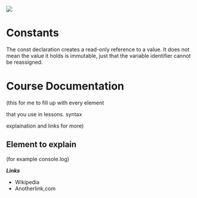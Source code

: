 ![](http://i.imgur.com/BgUMUGU.png)    
 
# Constants

The const declaration creates a read-only reference to a value. It does not mean the value it holds is immutable, just
that the variable identifier cannot be reassigned.  
  

# Course Documentation

(this for me to fill up with every element 

that you use in lessons. syntax 

explaination and links for more)  

## Element to explain

(for example console.log)

***Links***  
 - Wikipedia  
 - Anotherlink,com